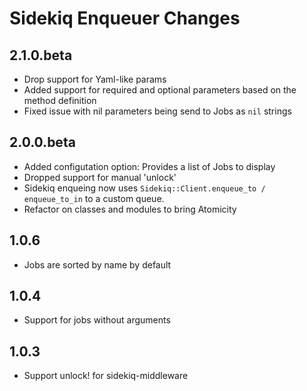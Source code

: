 # Sidekiq Enqueuer Changes

2.1.0.beta
-----------
- Drop support for Yaml-like params
- Added support for required and optional parameters based on the method definition
- Fixed issue with nil parameters being send to Jobs as `nil` strings


2.0.0.beta
-----------

- Added configutation option: Provides a list of Jobs to display
- Dropped support for manual 'unlock'
- Sidekiq enqueing now uses `Sidekiq::Client.enqueue_to / enqueue_to_in` to a custom queue.
- Refactor on classes and modules to bring Atomicity


1.0.6
-----------

- Jobs are sorted by name by default


1.0.4
-----------

- Support for jobs without arguments


1.0.3
-----------

- Support unlock! for sidekiq-middleware
